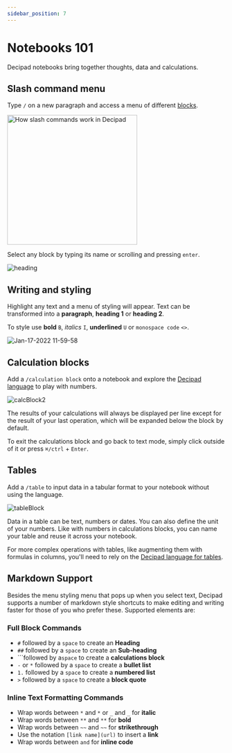 ```yaml
---
sidebar_position: 7
---
```


# Notebooks 101

Decipad notebooks bring together thoughts, data and calculations.

## Slash command menu

Type `/` on a new paragraph and access a menu of different [blocks](../blocks).

<img width="300" alt="How slash commands work in Decipad" src="https://user-images.githubusercontent.com/76447845/149754701-00998f34-37fb-40b1-b921-278d1ae38861.png" />

Select any block by typing its name or scrolling and pressing `enter`.

![heading](https://user-images.githubusercontent.com/76447845/149759719-390e3a33-da96-4cad-af83-df375249b47f.gif)

## Writing and styling

Highlight any text and a menu of styling will appear. Text can be transformed into a **paragraph**, **heading 1** or **heading 2**.

To style use **bold** `B`, _italics_ `I`, **underlined** `U` or `monospace code` `<>`.

![Jan-17-2022 11-59-58](https://user-images.githubusercontent.com/76447845/149757797-ffd467a6-9a37-4322-970d-437ec71ff0e8.gif)

## Calculation blocks

Add a `/calculation block` onto a notebook and explore the [Decipad language](../language) to play with numbers.

![calcBlock2](https://user-images.githubusercontent.com/61380949/150771744-edbe5396-6c36-4d1d-ab54-0ac1e68bbbd2.gif)

The results of your calculations will always be displayed per line except for the result of your last operation, which will be expanded below the block by default.

To exit the calculations block and go back to text mode, simply click outside of it or press `⌘/ctrl` + `Enter`.

## Tables

Add a `/table` to input data in a tabular format to your notebook without using the language.

![tableBlock](https://user-images.githubusercontent.com/61380949/150771780-ec82f2ef-dc64-4122-842f-c305072484f8.gif)

Data in a table can be text, numbers or dates. You can also define the unit of your numbers. Like with numbers in calculations blocks, you can name your table and reuse it across your notebook.

For more complex operations with tables, like augmenting them with formulas in columns, you'll need to rely on the [Decipad language for tables](/docs/organising-your-data/tables).

## Markdown Support

Besides the menu styling menu that pops up when you select text, Decipad supports a number of markdown style shortcuts to make editing and writing faster for those of you who prefer these. Supported elements are:

### Full Block Commands

- `#` followed by a `space` to create an **Heading**
- `##` followed by a `space` to create an **Sub-heading**
- \`\`\`followed by a`space` to create a **calculations block**
- `-` or `*` followed by a `space` to create a **bullet list**
- `1.` followed by a `space` to create a **numbered list**
- `>` followed by a `space` to create a **block quote**

### Inline Text Formatting Commands

- Wrap words between `*` and `*` or `_` and `_` for **italic**
- Wrap words between `**` and `**` for **bold**
- Wrap words between `~~` and `~~` for **strikethrough**
- Use the notation `[link name](url)` to insert a **link**
- Wrap words between `and` for **inline code**
